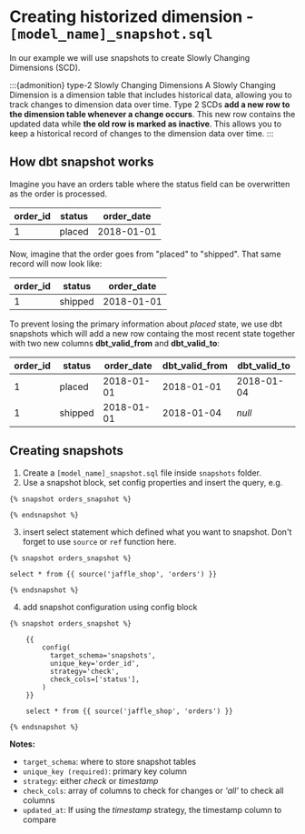 # Creating historized dimension - `[model_name]_snapshot.sql`

In our example we will use snapshots to create Slowly Changing Dimensions (SCD).

:::{admonition} type-2 Slowly Changing Dimensions
A Slowly Changing Dimension is a dimension table that includes historical data, allowing you to track changes to dimension data over time. Type 2 SCDs **add a new row to the dimension table whenever a change occurs**. This new row contains the updated data while **the old row is marked as inactive**. This allows you to keep a historical record of changes to the dimension data over time. 
:::

## How dbt snapshot works

 Imagine you have an orders table where the status field can be overwritten as the order is processed. 

| order_id | status | order_date |
|----------|--------|------------|
| 1        | placed | 2018-01-01 |

Now, imagine that the order goes from "placed" to "shipped". That same record will now look like:

| order_id | status | order_date |
|----------|--------|------------|
| 1        | shipped | 2018-01-01 |

To prevent losing the primary information about *placed* state, we use dbt snapshots which will add a new row containg the most recent state together with two new columns **dbt_valid_from** and **dbt_valid_to**:

| order_id | status  | order_date | dbt_valid_from | dbt_valid_to |
|----------|---------|------------|----------------|--------------|
| 1        | placed  | 2018-01-01 | 2018-01-01     | 2018-01-04   |
| 1        | shipped | 2018-01-01 | 2018-01-04     | _null_       |


## Creating snapshots 

1. Create a `[model_name]_snapshot.sql` file inside `snapshots` folder.
2. Use a snapshot block, set config properties and insert the query, e.g.

```
{% snapshot orders_snapshot %}

{% endsnapshot %}
```

3. insert select statement which defined what you want to snapshot. Don't forget to use `source` or `ref` function here.

```
{% snapshot orders_snapshot %}

select * from {{ source('jaffle_shop', 'orders') }}

{% endsnapshot %}
```

4. add snapshot configuration using config block

```
{% snapshot orders_snapshot %}

    {{
        config(
          target_schema='snapshots',
          unique_key='order_id',
          strategy='check',
          check_cols=['status'],
        )
    }}

    select * from {{ source('jaffle_shop', 'orders') }}

{% endsnapshot %}
```

**Notes:**

* `target_schema`: where to store snapshot tables
* `unique_key (required)`: primary key column
* `strategy`: either *check* or *timestamp*
* `check_cols`: array of columns to check for changes or *'all'* to check all columns
* `updated_at`: If using the *timestamp* strategy, the timestamp column to compare
